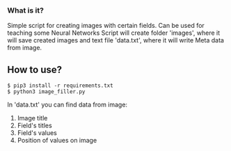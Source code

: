 ### What is it?
Simple script for creating images with certain fields. Can be used for teaching some Neural Networks
Script will create folder 'images', where it will save created images and text file 'data.txt', where it will
write Meta data from image.
## How to use?
````
$ pip3 install -r requirements.txt
$ python3 image_filler.py
````
In 'data.txt' you can find data from image:
1. Image title
2. Field's titles
3. Field's values
4. Position of values on image
